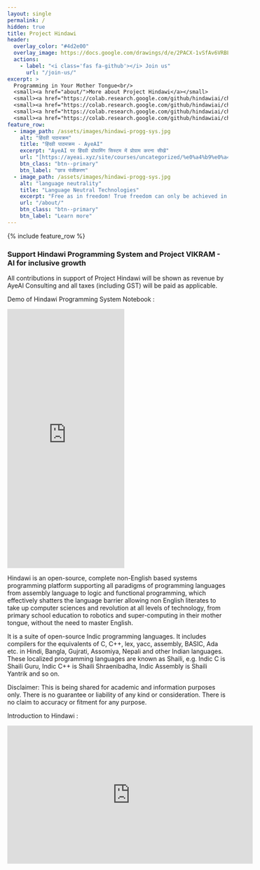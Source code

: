 ```yaml
---
layout: single
permalink: /
hidden: true
title: Project Hindawi
header:
  overlay_color: "#4d2e00"
  overlay_image: https://docs.google.com/drawings/d/e/2PACX-1vSfAv6VRBL0AjHbgMnBzyhsICyvEDZfoV0bY43s72e6_ACgZ3N9R4OC33cYCErPeAxs9DhDmT_6veH3/pub?w=4110&h=2621
  actions:
    - label: "<i class='fas fa-github'></i> Join us"
      url: "/join-us/"
excerpt: >
  Programming in Your Mother Tongue<br/>
  <small><a href="about/">More about Project Hindawi</a></small>
  <small><a href="https://colab.research.google.com/github/hindawiai/chintamani/blob/master/Notebooks/हिंदवी_2021_7_स्मरण_पुस्तिका.ipynb">Try Hindawi Online</a></small>
  <small><a href="https://colab.research.google.com/github/hindawiai/chintamani/blob/master/Notebooks/Hindawi_Ported_Linux_Kernel_Compilation.ipynb">Try compiling the Linux kernel being ported to Hindawi</a></small>
  <small><a href="https://colab.research.google.com/github/hindawiai/chintamani//blob/telugu/Notebooks/PY_TE_Telugu_Hindawi_2021_9.ipynb">Telugu Python - alpha version</a></small>
  <small><a href="https://colab.research.google.com/github/hindawiai/chintamani/blob/master/Notebooks/PY_TE_Telugu_Hindawi_2021_9_AI_Face_Recog.ipynb">Face Recognition with Telugu Python - alpha version</a></small>
feature_row:
  - image_path: /assets/images/hindawi-progg-sys.jpg
    alt: "हिंदवी पाठ्यक्रम"
    title: "हिंदवी पाठ्यक्रम - AyeAI"
    excerpt: "AyeAI पर हिंदवी प्रोग्रामिंग सिस्टम में प्रोग्राम करना सीखें"
    url: "[https://ayeai.xyz/site/courses/uncategorized/%e0%a4%b9%e0%a4%bf%e0%a4%82%e0%a4%a6%e0%a4%b5%e0%a5%80-%e0%a4%aa%e0%a5%8d%e0%a4%b0%e0%a5%8b%e0%a4%97%e0%a5%8d%e0%a4%b0%e0%a4%be%e0%a4%ae%e0%a4%bf%e0%a4%82%e0%a4%97-%e0%a4%aa%e0%a5%8d%e0%a4%b0%e0%a4%be/]"
    btn_class: "btn--primary"
    btn_label: "छात्र पंजीकरण"
  - image_path: /assets/images/hindawi-progg-sys.jpg
    alt: "language neutrality"
    title: "Language Neutral Technologies"
    excerpt: "Free as in freedom! True freedom can only be achieved in the most creative states of mind. The mind is most creative when free to work with the mother tongue. Project VIKRAM together with Project Hindawi is ushering in lanaguage neutrality across technical domains."
    url: "/about/"
    btn_class: "btn--primary"
    btn_label: "Learn more"   
---
```


{% include feature_row %}

<div class="razorpay-embed-btn" data-url="https://pages.razorpay.com/pl_HOrXYpwgB8Le8X/view" data-text="Support Project Hindawi" data-color="#528FF0" data-size="large">
  <h3>Support Hindawi Programming System and Project VIKRAM - AI for inclusive growth</h3>
  <p>All contributions in support of Project Hindawi will be shown as revenue by AyeAI Consulting and all taxes (including GST) will be paid as applicable.</p>
  <script>
    (function(){
      var d=document; var x=!d.getElementById('razorpay-embed-btn-js')
      if(x){ var s=d.createElement('script'); s.defer=!0;s.id='razorpay-embed-btn-js';
      s.src='https://cdn.razorpay.com/static/embed_btn/bundle.js';d.body.appendChild(s);} else{var rzp=window['__rzp__'];
      rzp && rzp.init && rzp.init()}})();
  </script>
</div>


Demo of Hindawi Programming System Notebook :


<iframe src="https://www.facebook.com/plugins/video.php?height=476&href=https%3A%2F%2Fwww.facebook.com%2Fcognitist%2Fvideos%2F336240811326183%2F&show_text=true&width=267&t=0" width="267" height="591" style="border:none;overflow:hidden" scrolling="no" frameborder="0" allowfullscreen="true" allow="autoplay; clipboard-write; encrypted-media; picture-in-picture; web-share" allowFullScreen="true"></iframe>


Hindawi is an open-source, complete non-English based systems programming platform supporting all paradigms of programming languages from assembly language to logic and functional programming, which effectively shatters the language barrier allowing non English literates to take up computer sciences and revolution at all levels of technology, from primary school education to robotics and super-computing in their mother tongue, without the need to master English.

It is a suite of open-source Indic programming languages. It includes compilers for the equivalents of C, C++, lex, yacc, assembly, BASIC, Ada etc. in Hindi, Bangla, Gujrati, Assomiya, Nepali and other Indian languages. These localized programming languages are known as Shaili, e.g. Indic C is Shaili Guru, Indic C++ is Shaili Shraenibadha, Indic Assembly is Shaili Yantrik and so on.

Disclaimer: This is being shared for academic and information purposes only. There is no guarantee or liability of any kind or consideration. There is no claim to accuracy or fitment for any purpose.



Introduction to Hindawi :

<iframe width="560" height="315" src="https://www.youtube.com/embed/CssOPazgft4" title="YouTube video player" frameborder="0" allow="accelerometer; autoplay; clipboard-write; encrypted-media; gyroscope; picture-in-picture" allowfullscreen></iframe>





